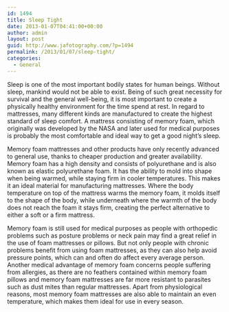 ```yaml
---
id: 1494
title: Sleep Tight
date: 2013-01-07T04:41:00+00:00
author: admin
layout: post
guid: http://www.jafotography.com/?p=1494
permalink: /2013/01/07/sleep-tight/
categories:
  - General
---
```

Sleep is one of the most important bodily states for human beings. Without sleep, mankind would not be able to exist. Being of such great necessity for survival and the general well-being, it is most important to create a physically healthy environment for the time spend at rest. In regard to mattresses, many different kinds are manufactured to create the highest standard of sleep comfort. A mattress consisting of memory foam, which originally was developed by the NASA and later used for medical purposes is probably the most comfortable and ideal way to get a good night&#8217;s sleep.

Memory foam mattresses and other products have only recently advanced to general use, thanks to cheaper production and greater availability. Memory foam has a high density and consists of polyurethane and is also known as elastic polyurethane foam. It has the ability to mold into shape when being warmed, while staying firm in cooler temperatures. This makes it an ideal material for manufacturing mattresses. Where the body temperature on top of the mattress warms the memory foam, it molds itself to the shape of the body, while underneath where the warmth of the body does not reach the foam it stays firm, creating the perfect alternative to either a soft or a firm mattress.

Memory foam is still used for medical purposes as people with orthopedic problems such as posture problems or neck pain may find a great relief in the use of foam mattresses or pillows. But not only people with chronic problems benefit from using foam mattresses, as they can also help avoid pressure points, which can and often do affect every average person. Another medical advantage of memory foam concerns people suffering from allergies, as there are no feathers contained within memory foam pillows and memory foam mattresses are far more resistant to parasites such as dust mites than regular mattresses. Apart from physiological reasons, most memory foam mattresses are also able to maintain an even temperature, which makes them ideal for use in every season.